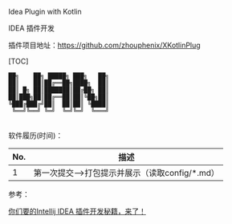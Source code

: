 Idea Plugin with Kotlin

IDEA 插件开发

插件项目地址：https://github.com/zhouphenix/XKotlinPlug

[TOC]

```
██╗    ██╗ █████╗ ███╗   ██╗
██║    ██║██╔══██╗████╗  ██║
██║ █╗ ██║███████║██╔██╗ ██║
██║███╗██║██╔══██║██║╚██╗██║
╚███╔███╔╝██║  ██║██║ ╚████║
 ╚══╝╚══╝ ╚═╝  ╚═╝╚═╝  ╚═══╝
```

​                            
软件履历(时间)：

| No.  | 描述                                           |
| ---- | ---------------------------------------------- |
| 1    | 第一次提交-->打包提示并展示（读取config/*.md） |




参考：

[你们要的Intellij IDEA 插件开发秘籍，来了！](https://cloud.tencent.com/developer/article/1348741)
